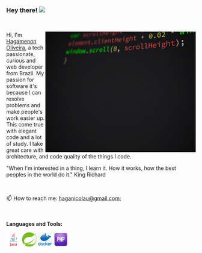 ### Hey there!  <img src="https://media.giphy.com/media/hvRJCLFzcasrR4ia7z/giphy.gif" width="25px">


<p>&nbsp;</p>

<img align="right" alt="GIF" src="giphy.gif?raw=true" width="400" height="320" />

Hi, I'm [Hagamenon Oliveira](https://www.linkedin.com/in/haganicolau/), a tech passionate, curious and web developer from Brazil. My passion for software it's because I can resolve problems and make people's work easier up. This come true with elegant code and a lot of study. I take great care with architecture, and code quality of the things I code.
<p>"When I'm interested in a thing, I learn it. How it works, how the best peoples in the world do it." King Richard</p>


<p>&nbsp;</p>

📫 How to reach me: [haganicolau@gmail.com](https://mailto:haganicolau@gmail.com);

<p>&nbsp;</p>

**Languages and Tools:**  
<p float="left">
<code><img height="38" src="https://raw.githubusercontent.com/haganicolau/haganicolau/main/.github/images/java.png"></code>
<code><img height="38" src="https://raw.githubusercontent.com/haganicolau/haganicolau/main/.github/images/spring.png"></code>
<code><img height="38" src="https://raw.githubusercontent.com/haganicolau/haganicolau/main/.github/images/docker.png"></code>
<code><img height="38" src="https://raw.githubusercontent.com/haganicolau/haganicolau/main/.github/images/php.png"></code>
</p>





